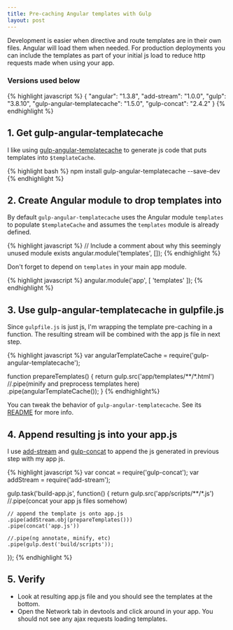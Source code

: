 ```yaml
---
title: Pre-caching Angular templates with Gulp
layout: post
---
```


Development is easier when directive and route templates are in their own files. Angular will load them when needed. For production deployments you can include the templates as part of your initial js load to reduce http requests made when using your app.


### Versions used below

{% highlight javascript %}
{
  "angular": "1.3.8",
  "add-stream": "1.0.0",
  "gulp": "3.8.10",
  "gulp-angular-templatecache": "1.5.0",
  "gulp-concat": "2.4.2"
}
{% endhighlight %}

## 1. Get gulp-angular-templatecache

I like using [gulp-angular-templatecache](https://www.npmjs.com/package/gulp-angular-templatecache) to generate js code that puts templates into `$templateCache`.

{% highlight bash %}
npm install gulp-angular-templatecache --save-dev
{% endhighlight %}

## 2. Create Angular module to drop templates into

By default `gulp-angular-templatecache` uses the Angular module `templates` to populate `$templateCache` and assumes the `templates` module is already defined.

{% highlight javascript %}
// Include a comment about why this seemingly unused module exists
angular.module('templates', []);
{% endhighlight %}

Don't forget to depend on `templates` in your main app module.

{% highlight javascript %}
angular.module('app', [
  'templates'
]);
{% endhighlight %}

## 3. Use gulp-angular-templatecache in gulpfile.js

Since `gulpfile.js` is just js, I'm wrapping the template pre-caching in a function. The resulting stream will be combined with the app js file in next step.

{% highlight javascript %}
var angularTemplateCache = require('gulp-angular-templatecache');

function prepareTemplates() {
  return gulp.src('app/templates/**/*.html')
    //.pipe(minify and preprocess templates here)
    .pipe(angularTemplateCache());
}
{% endhighlight%}

You can tweak the behavior of `gulp-angular-templatecache`. See its [README](https://github.com/miickel/gulp-angular-templatecache#gulp-angular-templatecache) for more info.

## 4. Append resulting js into your app.js

I use [add-stream](https://www.npmjs.com/package/add-stream) and [gulp-concat](https://www.npmjs.com/package/gulp-concat) to append the js generated in previous step with my app js.

{% highlight javascript %}
var concat = require('gulp-concat');
var addStream = require('add-stream');

gulp.task('build-app.js', function() {
  return gulp.src('app/scripts/**/*.js')
    //.pipe(concat your app js files somehow)

    // append the template js onto app.js
    .pipe(addStream.obj(prepareTemplates()))
    .pipe(concat('app.js'))

    //.pipe(ng annotate, minify, etc)
    .pipe(gulp.dest('build/scripts'));
});
{% endhighlight %}

## 5. Verify

- Look at resulting app.js file and you should see the templates at the bottom.
- Open the Network tab in devtools and click around in your app. You should not see any ajax requests loading templates.
